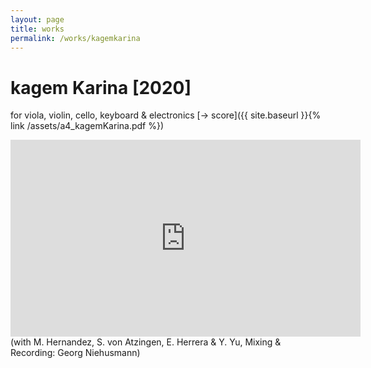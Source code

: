 ```yaml
---
layout: page
title: works
permalink: /works/kagemkarina
---
```



# kagem Karina [2020]

for viola, violin, cello, keyboard & electronics
[-> score]({{ site.baseurl }}{% link /assets/a4_kagemKarina.pdf %})

<iframe width="560" height="315" src="https://www.youtube.com/embed/KCyBRjWksFM?start=92" title="YouTube video player" frameborder="0" allow="accelerometer; autoplay; clipboard-write; encrypted-media; gyroscope; picture-in-picture" allowfullscreen></iframe>
(with M. Hernandez, S. von Atzingen, E. Herrera & Y. Yu, Mixing & Recording: Georg Niehusmann)


